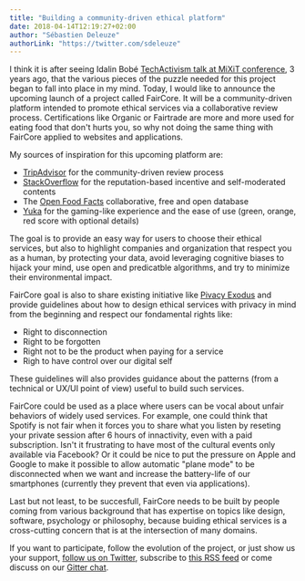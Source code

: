 ```yaml
---
title: "Building a community-driven ethical platform"
date: 2018-04-14T12:19:27+02:00
author: "Sébastien Deleuze"
authorLink: "https://twitter.com/sdeleuze"
---
```


I think it is after seeing Idalin Bobé [TechActivism talk at MiXiT conference](https://mixitconf.org/2016/idalin-bobe-21st-century-activists-need-21st-century-skill-sets), 3 years ago, that the various pieces of the puzzle needed for this project began to fall into place in my mind.
Today, I would like to announce the upcoming launch of a project called FairCore. It will be a community-driven platform intended to promote ethical services via a collaborative review process.
Certifications like Organic or Fairtrade are more and more used for eating food that don't hurts you, so why not doing the same thing with FairCore applied to websites and applications.

My sources of inspiration for this upcoming platform are:
 - [TripAdvisor](https://www.tripadvisor.com) for the community-driven review process
 - [StackOverflow](https://stackoverflow.com/) for the reputation-based incentive and self-moderated contents
 - The [Open Food Facts](https://openfoodfacts.org) collaborative, free and open database
 - [Yuka](https://yuka.io/) for the gaming-like experience and the ease of use (green, orange, red score with optional details)

The goal is to provide an easy way for users to choose their ethical services, but also to highlight companies and 
organization that respect you as a human, by protecting your data, avoid leveraging cognitive biases to hijack your
mind, use open and predicatble algorithms, and try to minimize their environmental impact.

FairCore goal is also to share existing initiative like [Pivacy Exodus](https://exodus-privacy.eu.org/) and provide guidelines about how to design ethical services with privacy in mind from the beginning and respect our fondamental rights like:
 - Right to disconnection
 - Right to be forgotten
 - Right not to be the product when paying for a service
 - Righ to have control over our digital self

These guidelines will also provides guidance about the patterns (from a technical or UX/UI point of view) useful to build such services.

FairCore could be used as a place where users can be vocal about unfair behaviors of widely used services.
For example, one could think that Spotify is not fair when it forces you to share what you listen by reseting your private session after 6 hours of innactivity, even with a paid subscription.
Isn't it frustrating to have most of the cultural events only available via Facebook?
Or it could be nice to put the pressure on Apple and Google to make it possible to allow automatic "plane mode" to be disconnected when we want and increase the battery-life of our smartphones (currently they prevent that even via applications).

Last but not least, to be succesfull, FairCore needs to be built by people coming from various background that has expertise on topics like  design, software, psychology or philosophy, because buiding ethical services is a cross-cutting concern that is at the intersection of many domains.

If you want to participate, follow the evolution of the project, or just show us your support, [follow us on Twitter](https://twitter.com/faircore), subscribe to [this RSS feed](/index.xml) or come discuss on our [Gitter chat](https://gitter.im/faircore/Lobby).